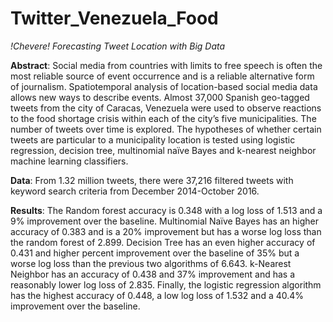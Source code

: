 # Twitter_Venezuela_Food

*!Chevere! Forecasting Tweet Location with Big Data*

__Abstract__: Social media from countries with limits to free speech is often the most reliable source of event occurrence and is a reliable alternative form of journalism. Spatiotemporal analysis of location-based social media data allows new ways to describe events. Almost 37,000 Spanish geo-tagged tweets from the city of Caracas, Venezuela were used to observe reactions to the food shortage crisis within each of the city’s five municipalities. The number of tweets over time is explored. The hypotheses of whether certain tweets are particular to a municipality location is tested using logistic regression, decision tree, multinomial naïve Bayes and k-nearest neighbor machine learning classifiers.

__Data__: From 1.32 million tweets, there were 37,216 filtered tweets with keyword search criteria from December 2014-October 2016.

__Results__: The Random forest accuracy is 0.348 with a log loss of 1.513 and a 9% improvement over the baseline. Multinomial Naïve Bayes has an higher accuracy of 0.383 and is a 20% improvement but has a worse log loss than the random forest of 2.899. Decision Tree has an even higher accuracy of 0.431 and higher percent improvement over the baseline of 35% but a worse log loss than the previous two algorithms of 6.643. k-Nearest Neighbor has an accuracy of 0.438 and 37% improvement and has a reasonably lower log loss of 2.835. Finally, the logistic regression algorithm has the highest accuracy of 0.448, a low log loss of 1.532 and a 40.4% improvement over the baseline.

